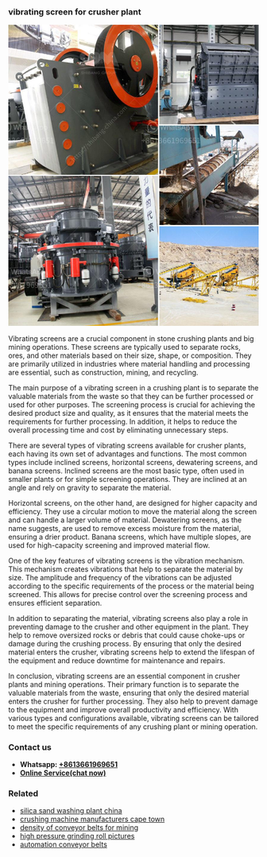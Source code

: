 <h3>vibrating screen for crusher plant</h3><img src='1702952806.jpg' alt=''><p>Vibrating screens are a crucial component in stone crushing plants and big mining operations. These screens are typically used to separate rocks, ores, and other materials based on their size, shape, or composition. They are primarily utilized in industries where material handling and processing are essential, such as construction, mining, and recycling.</p><p>The main purpose of a vibrating screen in a crushing plant is to separate the valuable materials from the waste so that they can be further processed or used for other purposes. The screening process is crucial for achieving the desired product size and quality, as it ensures that the material meets the requirements for further processing. In addition, it helps to reduce the overall processing time and cost by eliminating unnecessary steps.</p><p>There are several types of vibrating screens available for crusher plants, each having its own set of advantages and functions. The most common types include inclined screens, horizontal screens, dewatering screens, and banana screens. Inclined screens are the most basic type, often used in smaller plants or for simple screening operations. They are inclined at an angle and rely on gravity to separate the material.</p><p>Horizontal screens, on the other hand, are designed for higher capacity and efficiency. They use a circular motion to move the material along the screen and can handle a larger volume of material. Dewatering screens, as the name suggests, are used to remove excess moisture from the material, ensuring a drier product. Banana screens, which have multiple slopes, are used for high-capacity screening and improved material flow.</p><p>One of the key features of vibrating screens is the vibration mechanism. This mechanism creates vibrations that help to separate the material by size. The amplitude and frequency of the vibrations can be adjusted according to the specific requirements of the process or the material being screened. This allows for precise control over the screening process and ensures efficient separation.</p><p>In addition to separating the material, vibrating screens also play a role in preventing damage to the crusher and other equipment in the plant. They help to remove oversized rocks or debris that could cause choke-ups or damage during the crushing process. By ensuring that only the desired material enters the crusher, vibrating screens help to extend the lifespan of the equipment and reduce downtime for maintenance and repairs.</p><p>In conclusion, vibrating screens are an essential component in crusher plants and mining operations. Their primary function is to separate the valuable materials from the waste, ensuring that only the desired material enters the crusher for further processing. They also help to prevent damage to the equipment and improve overall productivity and efficiency. With various types and configurations available, vibrating screens can be tailored to meet the specific requirements of any crushing plant or mining operation.</p><h3>Contact us</h3><ul><li><strong>Whatsapp:&nbsp;<a href="https://wa.me/8613661969651">+8613661969651</a></strong></li><li><a href="https://swt.shibang-china.com/?git&amp;zhl&amp;vibrating screen for crusher plant"><strong>Online Service(chat now)</strong></a></li></ul><h3>Related</h3><ul><li><a href='silica sand washing plant china.md'>silica sand washing plant china</a></li><li><a href='crushing machine manufacturers cape town.md'>crushing machine manufacturers cape town</a></li><li><a href='density of conveyor belts for mining.md'>density of conveyor belts for mining</a></li><li><a href='high pressure grinding roll pictures.md'>high pressure grinding roll pictures</a></li><li><a href='automation conveyor belts.md'>automation conveyor belts</a></li></ul>